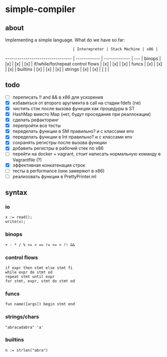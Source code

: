 # simple-compiler
## about

Implementing a simple language.
What do we have so far:

                                  | Interepreter | Stack Machine | x86 |
--------------------------------- | ------------ | ------------- | --- |
binops                            | [x]          | [x]           | [x] |
if/while/for/repeat control flows | [x]          | [x]           | [x] |
funcs                             | [x]          | [x]           | [x] |
builtins                          | [x]          | [x]           | [x] |
strings                           | [x]          | [x]           | [ ] |

## todo

- [ ] переписать !! and && в x86 для ускорения
- [x] избавиться от второго аругмента в call на стадии fdefs (ne)
- [x] чистить стэк после вызова функции как процедуры в ST
- [x] HashMap вместо Map (нет, будут проседания при реаллокации)
- [x] сделать рефакторинг
- [x] перепройти все тесты
- [x] переделать функции в SM правильно? и с классами env
- [x] переделать функции в Int правильно? и с классами env
- [x] сохранять регистры после вызова функции
- [x] добавить регистры в рабочий стек по x86
- [ ] перейти на docker + vagrant, стоит написать нормальную команду в Vagrantfile (?)
- [x] эффективная конкатенация строк
- [ ] тесты в performance (они замеряют в x86)
- [ ] реализовать функции в PrettyPrinter.ml

## syntax

### io

	x := read();
	write(x);

### binops

	+ - * / % <= < == != >= > !! &&

### control flows

	if expr then stmt else stmt fi
	while expr do stmt od
	repeat stmt until expr
	for stmt, expr, stmt do stmt od

### funcs

	fun name([args]) begin stmt end

### strings/chars

	"abracadabra" 'a'

### builtins

	n := strlen("abra")
